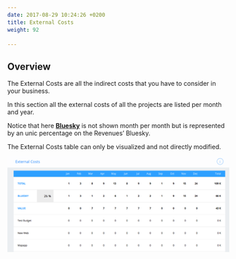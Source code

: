 ```yaml
---
date: 2017-08-29 10:24:26 +0200
title: External Costs
weight: 92

---
```

## Overview

The External Costs are all the indirect costs that you have to consider in your business.

In this section all the external costs of all the projects are listed per month and year.

Notice that here **[Bluesky](http://support.wethod.com/glossary/index/#bluesky)** is not shown month per month but is represented by an unic percentage on the Revenues’ Bluesky.

The External Costs table can only be visualized and not directly modified.

![](/uploads/2017/08/29/External%20Cost.png)
